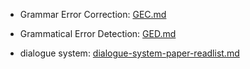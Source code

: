 
* Grammar Error Correction: [GEC.md](GEC.md)

* Grammatical Error Detection: [GED.md](GED.md)

* dialogue system: [dialogue-system-paper-readlist.md](dialogue-system-paper-readlist.md)

